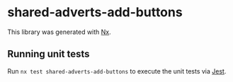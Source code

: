 # shared-adverts-add-buttons

This library was generated with [Nx](https://nx.dev).

## Running unit tests

Run `nx test shared-adverts-add-buttons` to execute the unit tests via [Jest](https://jestjs.io).

